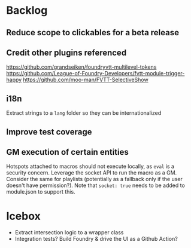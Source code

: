 # Backlog

## Reduce scope to clickables for a beta release
 
## Credit other plugins referenced
https://github.com/grandseiken/foundryvtt-multilevel-tokens
https://github.com/League-of-Foundry-Developers/fvtt-module-trigger-happy
https://github.com/moo-man/FVTT-SelectiveShow
  
## i18n
Extract strings to a `lang` folder so they can be internationalized

## Improve test coverage

## GM execution of certain entities
Hotspots attached to macros should not execute locally, as `eval` is a security concern. Leverage the socket API to run the macro as a GM. Consider the same for playlists (potentially as a fallback only if the user doesn't have permission?). Note that `socket: true` needs to be added to module.json to support this.

# Icebox
- Extract intersection logic to a wrapper class
- Integration tests? Build Foundry & drive the UI as a Github Action?
